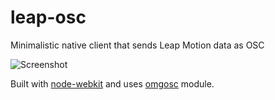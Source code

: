 leap-osc
========

Minimalistic native client that sends Leap Motion data as OSC


![Screenshot](http://i.imgur.com/nAt5CoQ.png)

Built with [node-webkit](https://github.com/rogerwang/node-webkit) and uses [omgosc](https://github.com/deanm/omgosc) module.
